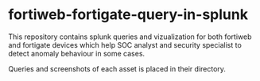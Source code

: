 # fortiweb-fortigate-query-in-splunk
This repository contains splunk queries and vizualization for both fortiweb and fortigate devices which help SOC analyst and security specialist to detect anomaly behaviour in some cases.


Queries and screenshots of each asset is placed in their directory.
